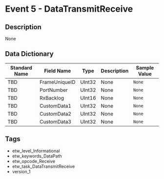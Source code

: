 # Event 5 - DataTransmitReceive

## Description
None

## Data Dictionary
|Standard Name|Field Name|Type|Description|Sample Value|
|---|---|---|---|---|
|TBD|FrameUniqueID|UInt32|None|`None`|
|TBD|PortNumber|UInt32|None|`None`|
|TBD|RxBacklog|UInt16|None|`None`|
|TBD|CustomData1|UInt32|None|`None`|
|TBD|CustomData2|UInt32|None|`None`|
|TBD|CustomData3|UInt32|None|`None`|

## Tags
* etw_level_Informational
* etw_keywords_DataPath
* etw_opcode_Receive
* etw_task_DataTransmitReceive
* version_1